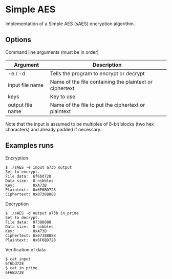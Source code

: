 Simple AES
==========

Implementation of a Simple AES (sAES) encryption algorithm.


Options
--------------------

Command line arguments (must be in order)

|Argument|Description|
|--------|-----------|
|-e / -d  			| Tells the program to encrypt or decrypt |
|input file name 	| Name of the file containing the plaintext or ciphertext |
|keys 				|	Key to use |
|output file name 	|	Name of the file to put the ciphertext or plaintext |

Note that the input is assumed to be multiples of 8-bit blocks (two hex characters) and already padded if necessary.


Examples runs
---------

Encryption

	$ ./sAES -e input a73b output
	Set to encrypt.
	File data:	6f6bd728
	Data size: 	8 nibbles
	Key:		0xA73B
	Plaintext:	0x6F6BD728
	Ciphertext:	0x07388888

Decryption

	$ ./sAES -d output a73b in_prime
	Set to decrypt.
	File data:	07388888
	Data size: 	8 nibbles
	Key:		0xA73B
	Ciphertext:	0x07388888
	Plaintext:	0x6F6BD728

Verification of data

	$ cat input 
	6f6bd728
	$ cat in_prime
	6F6BD728